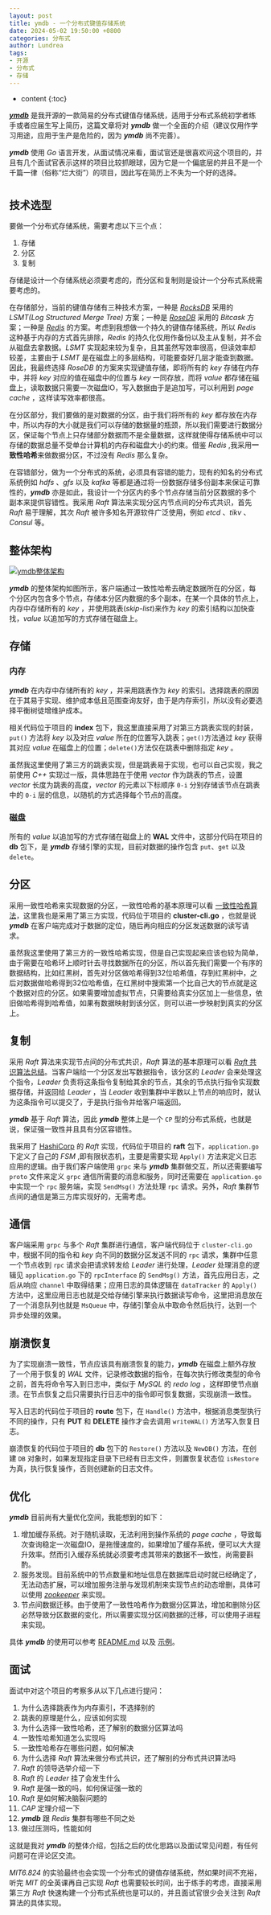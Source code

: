 ```yaml
---
layout: post
title: ymdb - 一个分布式键值存储系统
date: 2024-05-02 19:50:00 +0800
categories: 分布式
author: Lundrea
tags:
- 开源  
- 分布式  
- 存储  
---
```


* content
{:toc}

[**_ymdb_**](https://github.com/lim-yoona/ymdb) 是我开源的一款简易的分布式键值存储系统，适用于分布式系统初学者练手或者应届生写上简历，这篇文章将对 **_ymdb_** 做一个全面的介绍（建议仅用作学习用途，应用于生产是危险的，因为 **_ymdb_** 尚不完善）。  

**_ymdb_** 使用 _Go_ 语言开发，从面试情况来看，面试官还是很喜欢问这个项目的，并且有几个面试官表示这样的项目比较抓眼球，因为它是一个偏底层的并且不是一个千篇一律（俗称“烂大街”）的项目，因此写在简历上不失为一个好的选择。  

#   



## 技术选型

要做一个分布式存储系统，需要考虑以下三个点：  
1. 存储  
2. 分区  
3. 复制  

存储是设计一个存储系统必须要考虑的，而分区和复制则是设计一个分布式系统需要考虑的。  

在存储部分，当前的键值存储有三种技术方案，一种是 [_RocksDB_](https://github.com/facebook/rocksdb) 采用的 _LSMT(Log Structured Merge Tree)_ 方案；一种是 [_RoseDB_](https://github.com/rosedblabs/rosedb) 采用的 _Bitcask_ 方案；一种是 [_Redis_](https://github.com/redis/redis) 的方案。考虑到我想做一个持久的键值存储系统，所以 _Redis_ 这种基于内存的方式首先排除，_Redis_ 的持久化仅用作备份以及主从复制，并不会从磁盘去拿数据。_LSMT_ 实现起来较为复杂，且其虽然写效率很高，但读效率却较差，主要由于 _LSMT_ 是在磁盘上的多层结构，可能要查好几层才能查到数据。因此，我最终选择 _RoseDB_ 的方案来实现键值存储，即将所有的 _key_ 存储在内存中，并将 _key_ 对应的值在磁盘中的位置与 _key_ 一同存放，而将 _value_ 都存储在磁盘上，读取数据只需要一次磁盘IO，写入数据由于是追加写，可以利用到 _page cache_ ，这样读写效率都很高。  

在分区部分，我们要做的是对数据的分区，由于我们将所有的 _key_ 都存放在内存中，所以内存的大小就是我们可以存储的数据量的瓶颈，所以我们需要进行数据分区，保证每个节点上只存储部分数据而不是全量数据，这样就使得存储系统中可以存储的数据总量不受单台计算机的内存和磁盘大小的约束。借鉴 _Redis_ ,我采用**一致性哈希**来做数据分区，不过没有 _Redis_ 那么复杂。  

在容错部分，做为一个分布式的系统，必须具有容错的能力，现有的知名的分布式系统例如 _hdfs_ 、_gfs_ 以及 _kafka_ 等都是通过将一份数据存储多份副本来保证可靠性的，**_ymdb_** 亦是如此，我设计一个分区内的多个节点存储当前分区数据的多个副本来提供容错性。我采用 _Raft_ 算法来实现分区内节点间的分布式共识，首先 _Raft_ 易于理解，其次 _Raft_ 被许多知名开源软件广泛使用，例如 _etcd_ 、_tikv_ 、_Consul_ 等。

## 整体架构

[![ymdb整体架构](https://s11.ax1x.com/2024/02/17/pFJnTYQ.jpg)](https://imgse.com/i/pFJnTYQ)

**_ymdb_** 的整体架构如图所示，客户端通过一致性哈希去确定数据所在的分区，每个分区内包含多个节点，存储本分区内数据的多个副本，在某一个具体的节点上，内存中存储所有的 _key_ ，并使用跳表(_skip-list_)来作为 _key_ 的索引结构以加快查找，_value_ 以追加写的方式存储在磁盘上。

## 存储

### 内存

**_ymdb_** 在内存中存储所有的 _key_ ，并采用跳表作为 _key_ 的索引。选择跳表的原因在于其易于实现、维护成本低且范围查询友好，由于是内存索引，所以没有必要选择平衡树徒增维护成本。

相关代码位于项目的 **index** 包下，我这里直接采用了对第三方跳表实现的封装，`put()` 方法将 _key_ 以及对应 _value_ 所在的位置写入跳表；`get()`方法通过 _key_ 获得其对应 _value_ 在磁盘上的位置；`delete()`方法仅在跳表中删除指定 _key_ 。  

虽然我这里使用了第三方的跳表实现，但是跳表易于实现，也可以自己实现，我之前使用 _C++_ 实现过一版，具体思路在于使用 _vector_ 作为跳表的节点，设置 _vector_ 长度为跳表的高度，_vector_ 的元素以下标顺序 `0-i` 分别存储该节点在跳表中的 `0-i` 层的信息，以随机的方式选择每个节点的高度。  

### 磁盘

所有的 _value_ 以追加写的方式存储在磁盘上的 **WAL** 文件中，这部分代码在项目的 **db** 包下，是 **_ymdb_** 存储引擎的实现，目前对数据的操作包含 `put`、`get` 以及 `delete`。  

## 分区

采用一致性哈希来实现数据的分区，一致性哈希的基本原理可以看 [一致性哈希算法](https://ymiir.asia/%E5%88%86%E5%B8%83%E5%BC%8F%E7%BC%93%E5%AD%98/consistent-hashing)，这里我也是采用了第三方实现，代码位于项目的 **cluster-cli.go** ，也就是说 **_ymdb_** 在客户端完成对于数据的定位，随后再向相应的分区发送数据的读写请求。  

虽然我这里使用了第三方的一致性哈希实现，但是自己实现起来应该也较为简单，由于需要在哈希环上顺时针去寻找数据所在的分区，所以首先我们需要一个有序的数据结构，比如红黑树，首先对分区做哈希得到32位哈希值，存到红黑树中，之后对数据做哈希得到32位哈希值，在红黑树中搜索第一个比自己大的节点就是这个数据对应的分区。如果需要增加虚拟节点，只需要给真实分区加上一些信息，依旧做哈希得到哈希值，如果有数据映射到该分区，则可以进一步映射到真实的分区上。  

## 复制

采用 _Raft_ 算法来实现节点间的分布式共识，_Raft_ 算法的基本原理可以看 [_Raft_ 共识算法总结](https://ymiir.asia/%E5%88%86%E5%B8%83%E5%BC%8F/raft-algo-summary)。当客户端给一个分区发出写数据指令，该分区的 _Leader_ 会来处理这个指令，_Leader_ 负责将这条指令复制给其余的节点，其余的节点执行指令实现数据存储，并返回给 _Leader_ ，当 _Leader_ 收到集群中半数以上节点的响应时，就认为这条指令可以提交了，于是执行指令并给客户端返回。  

**_ymdb_** 基于 _Raft_ 算法，因此 **_ymdb_** 整体上是一个 `CP` 型的分布式系统，也就是说，保证强一致性并且具有分区容错性。  

我采用了 [HashiCorp](https://github.com/hashicorp) 的 _Raft_ 实现，代码位于项目的 **raft** 包下，`application.go` 下定义了自己的 _FSM_ ,即有限状态机，主要是需要实现 `Apply()` 方法来定义日志应用的逻辑。由于我们客户端使用 `grpc` 来与 **_ymdb_** 集群做交互，所以还需要编写 `proto` 文件来定义 `grpc` 通信所需要的消息和服务，同时还需要在 `application.go` 中实现一个 `rpc` 服务端，实现 `SendMsg()` 方法处理 `rpc` 请求。另外，_Raft_ 集群节点间的通信是第三方库实现好的，无需考虑。  

## 通信

客户端采用 `grpc` 与多个 _Raft_ 集群进行通信，客户端代码位于 `cluster-cli.go` 中，根据不同的指令和 _key_ 向不同的数据分区发送不同的 `rpc` 请求，集群中任意一个节点收到 `rpc` 请求会把请求转发给 _Leader_ 进行处理，_Leader_ 处理消息的逻辑见 `application.go` 下的 `rpcInterface` 的 `SendMsg()` 方法，首先应用日志，之后从响应 `channel` 中取得结果；应用日志的具体逻辑在 `dataTracker` 的 `Apply()` 方法中，这里应用日志也就是交给存储引擎来执行数据读写命令，这里把消息放在了一个消息队列也就是 `MsQueue` 中，存储引擎会从中取命令然后执行，达到一个异步处理的效果。  

## 崩溃恢复

为了实现崩溃一致性，节点应该具有崩溃恢复的能力，**_ymdb_** 在磁盘上额外存放了一个用于恢复的 _WAL_ 文件，记录修改数据的指令，在每次执行修改类型的命令之前，首先将命令写入到日志中，类似于 _MySQL_ 的 _redo log_ ，这样即使节点崩溃。在节点恢复之后只需要执行日志中的指令即可恢复数据，实现崩溃一致性。  

写入日志的代码位于项目的 **route** 包下，在 `Handle()` 方法中，根据消息类型执行不同的操作，只有 **PUT** 和 **DELETE** 操作才会去调用 `writeWAL()` 方法写入恢复日志。  

崩溃恢复的代码位于项目的 **db** 包下的 `Restore()` 方法以及 `NewDB()` 方法，在创建 `DB` 对象时，如果发现指定目录下已经有日志文件，则置恢复状态位 `isRestore` 为真，执行恢复操作，否则创建新的日志文件。  

## 优化

**_ymdb_** 目前尚有大量优化空间，我能想到的如下：
1. 增加缓存系统。对于随机读取，无法利用到操作系统的 _page cache_ ，导致每次查询稳定一次磁盘IO，是拖慢速度的，如果增加了缓存系统，便可以大大提升效率。然而引入缓存系统就必须要考虑其带来的数据不一致性，尚需要斟酌。  
2. 服务发现。目前系统中的节点数量和地址信息在数据库启动时就已经确定了，无法动态扩展，可以增加服务注册与发现机制来实现节点的动态增删，具体可以使用 [_zookeeper_](https://github.com/apache/zookeeper) 来实现。  
3. 节点间数据迁移。由于使用了一致性哈希作为数据分区算法，增加和删除分区必然导致分区数据的变化，所以需要实现分区间数据的迁移，可以使用子进程来实现。  

具体 **_ymdb_** 的使用可以参考 [README.md](https://github.com/lim-yoona/ymdb/blob/main/README.md) 以及 [示例](https://github.com/lim-yoona/ymdb/tree/main/example)。  

## 面试

面试中对这个项目的考察多从以下几点进行提问： 
1. 为什么选择跳表作为内存索引，不选择别的
2. 跳表的原理是什么，应该如何实现 
3. 为什么选择一致性哈希，还了解别的数据分区算法吗 
4. 一致性哈希知道怎么实现吗 
5. 一致性哈希存在哪些问题，如何解决 
6. 为什么选择 _Raft_ 算法来做分布式共识，还了解别的分布式共识算法吗
7. _Raft_ 的领导选举介绍一下
8. _Raft_ 的 _Leader_ 挂了会发生什么
9. _Raft_ 是强一致的吗，如何保证强一致的
10. _Raft_ 是如何解决脑裂问题的
11. _CAP_ 定理介绍一下
12. **_ymdb_** 跟 _Redis_ 集群有哪些不同之处
13. 做过压测吗，性能如何

这就是我对 **_ymdb_** 的整体介绍，包括之后的优化思路以及面试常见问题，有任何问题可在评论区交流。  

_MIT6.824_ 的实验最终也会实现一个分布式的键值存储系统，然如果时间不充裕，听完 _MIT_ 的全英课再自己实现 _Raft_ 也需要较长时间，出于练手的考虑，直接采用第三方 _Raft_ 快速构建一个分布式系统也是可以的，并且面试官很少会关注到 _Raft_ 算法的具体实现。  

